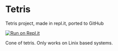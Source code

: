 # Tetris
Tetris project, made in repl.it, ported to GitHub

[![Run on Repl.it](https://repl.it/badge/github/Rickardo987/Tetris)](https://repl.it/github/Rickardo987/Tetris)

Cone of tetris. Only works on Linix based systems.
